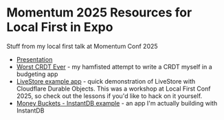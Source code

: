 # Momentum 2025 Resources for Local First in Expo
Stuff from my local first talk at Momentum Conf 2025

- [Presentation](https://docs.google.com/presentation/d/1Z1wXBFlb3PehYnuh1CBlpZeOvwcARHMmXdWqPFR-yh0/edit?usp=sharing)
- [Worst CRDT Ever](https://github.com/keith-kurak/worst-crdt-ever) - my hamfisted attempt to write a CRDT myself in a budgeting app
- [LiveStore example app](https://github.com/betomoedano/livestore-expo-starter/tree/keith/deploy-54-ls3) - quick demonstration of LiveStore with Cloudflare Durable Objects. This was a workshop at Local First Conf 2025, so check out the lessons if you'd like to hack on it yourself.
- [Money Buckets - InstantDB example](https://github.com/keith-kurak/money-buckets-instant) - an app I'm actually building with InstantDB
